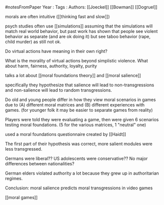 #notesFromPaper
Year   :
Tags   :
Authors: [[Joeckel]] [[Bowman]] [[Dogruel]]

morals are often intuitive ([[thinking fast and slow]])

psych studies often use [[simulations]] assuming that the simulations will match real world behavior, but past work has shown that people see violent behavior as separate (and are ok doing it) but see taboo behavior (rape, child murder) as still not ok.

Do virtual actions have meaning in their own right? 

What is the morality of virtual actions beyond simplistic violence. What about harm, fairness, authority, loyalty, purity

talks a lot about [[moral foundations theory]] and [[moral salience]]

specifically they hypothesize that salience will lead to non-transgressions and non-salience will lead to random transgressions. 

Do old and young people differ in how they view moral scenarios in games due to (A) different moral matrices and (B) different experiences with games. (for younger folk it may be easier to separate games from reality)

Players were told they were evaluating a game, then were given 6 scenarios testing moral foundations. (5 for the various matrices, 1 "neutral" one)

used a moral foundations questionnaire created by [[Haidt]]

The first part of their hypothesis was correct, more salient modules were less transgressed.

Germans were liberal?? US adolescents were conservative?? No major differences between nationalities?

German elders violated authority a lot because they grew up in authoritarian regimes.

Conclusion: moral salience predicts moral transgressions in video games

[[moral games]]